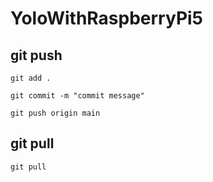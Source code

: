 # YoloWithRaspberryPi5

## git push
```
git add .

git commit -m "commit message"

git push origin main
```

## git pull
```
git pull
```


